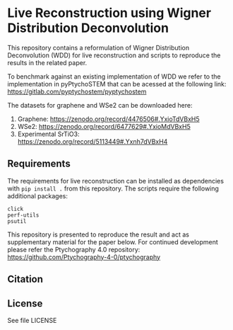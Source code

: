 # Live Reconstruction using Wigner Distribution Deconvolution
This repository contains a reformulation of Wigner Distribution Deconvolution (WDD) for live reconstruction and scripts
to reproduce the results in the related paper.

To benchmark against an existing implementation of WDD we refer to the implementation in pyPtychoSTEM that can be acessed at the following link: https://gitlab.com/pyptychostem/pyptychostem

The datasets for graphene and WSe2 can be downloaded here:
1. Graphene: https://zenodo.org/record/4476506#.YxioTdVBxH5
2. WSe2: https://zenodo.org/record/6477629#.YxioMdVBxH5
3. Experimental SrTiO3: https://zenodo.org/record/5113449#.Yxnh7dVBxH4

## Requirements

The requirements for live reconstruction can be installed as dependencies with ```pip install .``` from this repository.
The scripts require the following additional packages:

```
click
perf-utils
psutil
```


This repository is presented to reproduce the result and act as supplementary material for the paper below. For continued development please refer the Ptychography 4.0 repository: https://github.com/Ptychography-4-0/ptychography

## Citation

## License

See file LICENSE

